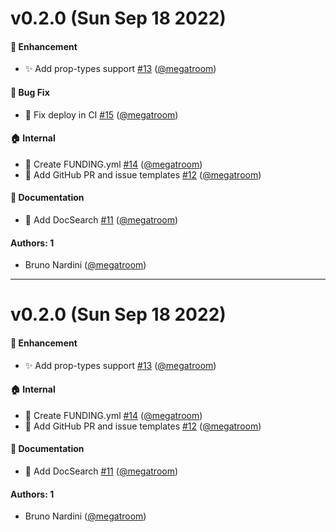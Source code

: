 # v0.2.0 (Sun Sep 18 2022)

#### 🚀 Enhancement

- ✨ Add prop-types support [#13](https://github.com/megatroom/components-to-markdown/pull/13) ([@megatroom](https://github.com/megatroom))

#### 🐛 Bug Fix

- 🔧 Fix deploy in CI [#15](https://github.com/megatroom/components-to-markdown/pull/15) ([@megatroom](https://github.com/megatroom))

#### 🏠 Internal

- 💸 Create FUNDING.yml [#14](https://github.com/megatroom/components-to-markdown/pull/14) ([@megatroom](https://github.com/megatroom))
- 📝  Add GitHub PR and issue templates [#12](https://github.com/megatroom/components-to-markdown/pull/12) ([@megatroom](https://github.com/megatroom))

#### 📝 Documentation

- 📝 Add DocSearch [#11](https://github.com/megatroom/components-to-markdown/pull/11) ([@megatroom](https://github.com/megatroom))

#### Authors: 1

- Bruno Nardini ([@megatroom](https://github.com/megatroom))

---

# v0.2.0 (Sun Sep 18 2022)

#### 🚀 Enhancement

- ✨ Add prop-types support [#13](https://github.com/megatroom/components-to-markdown/pull/13) ([@megatroom](https://github.com/megatroom))

#### 🏠 Internal

- 💸 Create FUNDING.yml [#14](https://github.com/megatroom/components-to-markdown/pull/14) ([@megatroom](https://github.com/megatroom))
- 📝  Add GitHub PR and issue templates [#12](https://github.com/megatroom/components-to-markdown/pull/12) ([@megatroom](https://github.com/megatroom))

#### 📝 Documentation

- 📝 Add DocSearch [#11](https://github.com/megatroom/components-to-markdown/pull/11) ([@megatroom](https://github.com/megatroom))

#### Authors: 1

- Bruno Nardini ([@megatroom](https://github.com/megatroom))
